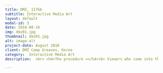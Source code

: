 ```yaml
---
title: DMZ, 117kb
subtitle: Interactive Media Art
layout: default
modal-id: 3
date: 2018-08-16
img: dmz01.jpg
thumbnail: dmz01.jpg
alt: image-alt
project-date: August 2018
client: DMZ Camp Greaves, Korea
category:  Interactive Media Art
description:  <br> <h4>The procedure =</h4><b> Viewers who come into the artworks play the game, finding mines. If a viewer steps on a mine, images pop up which implicate the separation of South and North Korea.  </b></li><br> <br>  <p> <img src="img/portfolio/dmz4.jpg" class="img-responsive img-centered" alt=""> </p> <p> <img src="img/portfolio/dmz5.jpg" class="img-responsive img-centered" alt=""> </p>  <p> <img src="img/portfolio/dmz6.jpg" class="img-responsive img-centered" alt=""> </p> <p><h3>117KB</h3></p><p>It's playing minesweeper 'game' in the land of place where the most mines are loaded, the DMZ (the Korean Demilitarized Zone). By moving their body, audiences participate in the minesweeper game. Through the direct intervention, participants experience the DMZ at a psychologically close range. Even though 'games' are light-medium, which anyone can enjoy for fun, the semantic similarity of 'searching for mines in the DMZ' causes the tension between viewers and the artwork. This work explores the severity of the DMZ's minefield by exploring the relationship between shallowness and in-depth reality and imagination and examines how people today are facing information.</p><p>If a viewer stands in front of the work, he or she will see their reflection projected on the Minesweeper game. When the spectators look closely into the reflection, they will realize that images related to landmine appear alternately; a soldier whose legs are severed from stepping on a landmine during the Korean War, warning signs of mines, and so on. <br>However, these images are revealed only when the viewer willingly moves their body. If the viewer does not act, the surface of the Minesweeper game hides the truth. It is a reinterpretation of how information is shown, hidden and read in contemporary society. When an audience who is interacting with the artwork touches a mine embedded in it, a landmine explodes in the game. Light and noise similar to when a mine bursts are generated. The images of mines exploding suggest an inter-Korean relationship.</p><p> <div class="embed-responsive embed-responsive-16by9"> <iframe src="https://player.vimeo.com/video/294483785"  frameborder="0" webkitallowfullscreen mozallowfullscreen allowfullscreen></iframe></div></p> <br><p>Minesweeper game took up 117KB on a computer when it was first released in 80s. In current era of where external hard disks have 1TB capacity, 117KB can be regarded as very tiny amount within a computer.</p><p>As the 117kb capacity of Minesweeper implies, the way people are exposed to information has significantly changed by the development of computers. People now have access to a wider and diverse range of information that covers the entire world. However, while there are the contents that focus on interesting things to enjoy lightly, there are also information in depth, for example, information about a war people are suffering. All the words from all around the world appear on a computer screen as 'pixels', but the depth of the truth is different the more you browse and look into it.</p><p> <div class="embed-responsive embed-responsive-16by9"><iframe src="https://player.vimeo.com/video/292310671" frameborder="0" webkitallowfullscreen mozallowfullscreen allowfullscreen></iframe></iframe></p></div><br>--------------------------------------------------------------------------------<br>-------------------------------------------------------------------------------- <br> <p>컴퓨터에서 지뢰 찾기 게임이 차지하는 용량은 117kb이다. 1테라바이트 외장하드가 나오는 시대에서 117kb는 컴퓨터 전체 용량 중 '먼지' 정도다.</p><br> <p>지뢰 찾기 게임의 117kb 용량이 의미하는 것처럼 컴퓨터의 등장으로 동시대인이 정보를 접하는 방식은 확연히 달라졌다. 전 세계를 아우르는 보다 넓고 다양한 정보를 쉽고 빠르게 접한다. 그러나 정보 중에는 가볍게 흘려보낼 흥미 위주의 내용도 있으며 한 국가나 민족의 정체성과 역사가 담겨있는 경우도 있다. 모든 정보는 컴퓨터 화면에서 '몇 픽셀'로 표현되지만 찾아보고 들여다볼수록 드러나는 진실의 깊이는 다르다.</p><br> <p>관람객이 작품 앞에 서면, 지뢰 찾기 게임에 투사된 자신의 형상을 보게 된다. 그 형상 내부를 자세히 들여다보면 이미지들이 번갈아 나타남을 깨닫는다. 표면 안쪽에 나타나는 이미지들은 지뢰에 관련된 이미지로, 한국전쟁 중 지뢰를 밟아 다리가 절단된 군인, 지뢰접근금지 표시판 등의 이미지가 번갈아 나타난다. 그러나 이 이미지들은 관람객이 능동적으로 몸을 움직일 때만 드러난다. 관람객이 행동하지 않으면 지뢰 찾기 게임 표면이 진실을 잠식한다. 이는 동시대에서 수많은 정보가 보여지고, 가려지고, 해석되는 행위의 재해석이다.</p><br> <p>작품에 참여하다가 관람객이 작품에 내장된 지뢰를 건드리면 게임 속 지뢰가 터진다. 빛과 소음이 발생하는데, 그 소음은 지뢰가 터졌을 때 들리는 이명과 같다. 지뢰가 터지며 함께 등장하는 이미지들은 남북관계를 암시한다.</p><br> <p>전 세계에서 가장 많은 지뢰가 밀집된 땅, DMZ에서 지뢰 찾기 '게임'을 한다. 관람객은 행위의 주체가 되어 몸을 움직여 지뢰 찾기 게임에 참여한다. 인터랙션을 통한 직접적인 개입 과정을 통해 참여자는 심리적으로 가까운 거리에서 DMZ를 바라보게 된다. '게임'이라는 가벼운 매체임에도 'DMZ에서, 지뢰를 찾는다'라는 의미적 유사성에서 작품과 관람객 사이에는 긴장감이 발생한다. 본 작품은 가벼움과 무거움, 실재와 가상 사이의 관계를 오가며 DMZ 내 지뢰의 심각성을 표출하고 동시대 구성원이 정보를 접하는 방식을 탐구한다.</p>

---
```

